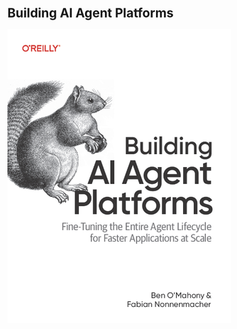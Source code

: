# Building AI Agent Platforms

![Building AI Agent Platforms](https://github.com/benomahony/baap-website/blob/main/Building_AI_Agent_Platforms.png)
